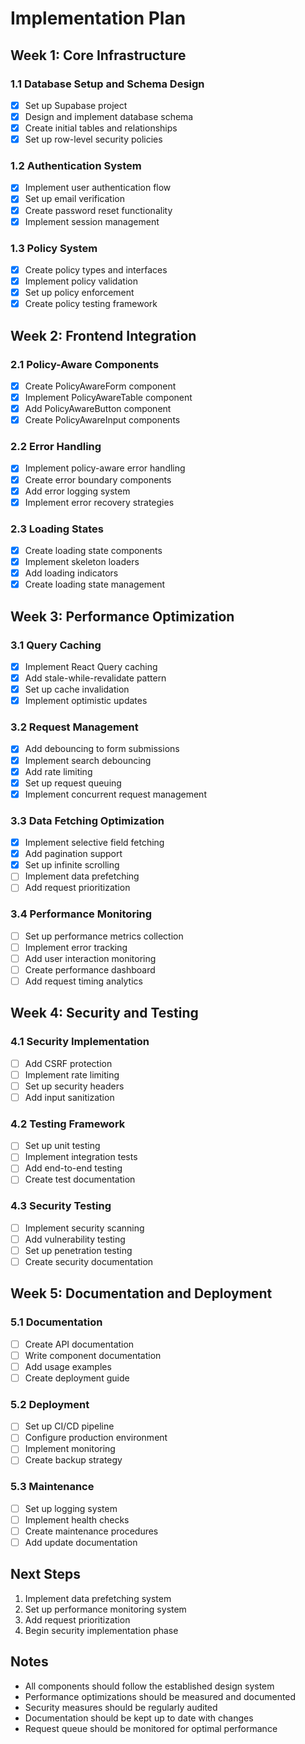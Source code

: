 # Implementation Plan

## Week 1: Core Infrastructure

### 1.1 Database Setup and Schema Design
- [x] Set up Supabase project
- [x] Design and implement database schema
- [x] Create initial tables and relationships
- [x] Set up row-level security policies

### 1.2 Authentication System
- [x] Implement user authentication flow
- [x] Set up email verification
- [x] Create password reset functionality
- [x] Implement session management

### 1.3 Policy System
- [x] Create policy types and interfaces
- [x] Implement policy validation
- [x] Set up policy enforcement
- [x] Create policy testing framework

## Week 2: Frontend Integration

### 2.1 Policy-Aware Components
- [x] Create PolicyAwareForm component
- [x] Implement PolicyAwareTable component
- [x] Add PolicyAwareButton component
- [x] Create PolicyAwareInput components

### 2.2 Error Handling
- [x] Implement policy-aware error handling
- [x] Create error boundary components
- [x] Add error logging system
- [x] Implement error recovery strategies

### 2.3 Loading States
- [x] Create loading state components
- [x] Implement skeleton loaders
- [x] Add loading indicators
- [x] Create loading state management

## Week 3: Performance Optimization

### 3.1 Query Caching
- [x] Implement React Query caching
- [x] Add stale-while-revalidate pattern
- [x] Set up cache invalidation
- [x] Implement optimistic updates

### 3.2 Request Management
- [x] Add debouncing to form submissions
- [x] Implement search debouncing
- [x] Add rate limiting
- [x] Set up request queuing
- [x] Implement concurrent request management

### 3.3 Data Fetching Optimization
- [x] Implement selective field fetching
- [x] Add pagination support
- [x] Set up infinite scrolling
- [ ] Implement data prefetching
- [ ] Add request prioritization

### 3.4 Performance Monitoring
- [ ] Set up performance metrics collection
- [ ] Implement error tracking
- [ ] Add user interaction monitoring
- [ ] Create performance dashboard
- [ ] Add request timing analytics

## Week 4: Security and Testing

### 4.1 Security Implementation
- [ ] Add CSRF protection
- [ ] Implement rate limiting
- [ ] Set up security headers
- [ ] Add input sanitization

### 4.2 Testing Framework
- [ ] Set up unit testing
- [ ] Implement integration tests
- [ ] Add end-to-end testing
- [ ] Create test documentation

### 4.3 Security Testing
- [ ] Implement security scanning
- [ ] Add vulnerability testing
- [ ] Set up penetration testing
- [ ] Create security documentation

## Week 5: Documentation and Deployment

### 5.1 Documentation
- [ ] Create API documentation
- [ ] Write component documentation
- [ ] Add usage examples
- [ ] Create deployment guide

### 5.2 Deployment
- [ ] Set up CI/CD pipeline
- [ ] Configure production environment
- [ ] Implement monitoring
- [ ] Create backup strategy

### 5.3 Maintenance
- [ ] Set up logging system
- [ ] Implement health checks
- [ ] Create maintenance procedures
- [ ] Add update documentation

## Next Steps

1. Implement data prefetching system
2. Set up performance monitoring system
3. Add request prioritization
4. Begin security implementation phase

## Notes

- All components should follow the established design system
- Performance optimizations should be measured and documented
- Security measures should be regularly audited
- Documentation should be kept up to date with changes
- Request queue should be monitored for optimal performance 